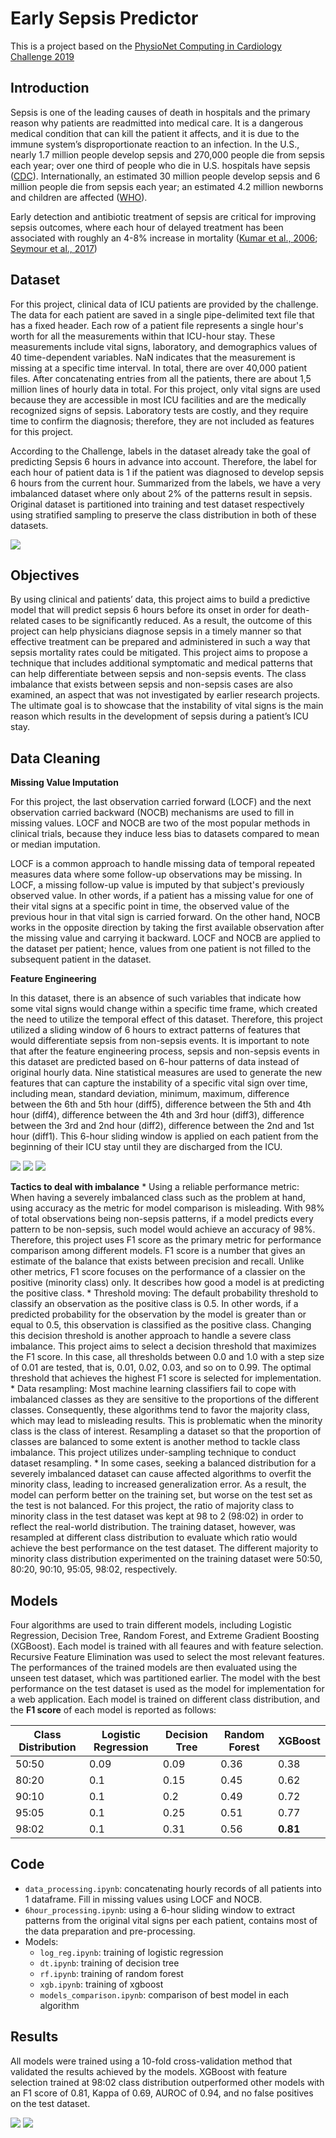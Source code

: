 # Early Sepsis Predictor
This is a project based on the [PhysioNet Computing in Cardiology Challenge 2019](https://physionet.org/content/challenge-2019/1.0.0/)

## Introduction
Sepsis is one of the leading causes of death in hospitals and the primary reason why patients are readmitted into medical care.
It is a dangerous medical condition that can kill the patient it affects, and it is due to the immune system’s disproportionate reaction to an infection.
In the U.S., nearly 1.7 million people develop sepsis and 270,000 people die from sepsis each year; over one third of people who die in U.S.
hospitals have sepsis ([CDC](https://www.cdc.gov/sepsis/datareports/index.html)). Internationally, an estimated 30 million people develop sepsis and 6 million people
die from sepsis each year; an estimated 4.2 million newborns and children are affected ([WHO](https://www.who.int/news-room/fact-sheets/detail/sepsis)).

Early detection and antibiotic treatment of sepsis are critical for improving sepsis outcomes, where each hour of delayed treatment has been associated
with roughly an 4-8% increase in mortality ([Kumar et al., 2006](https://www.ncbi.nlm.nih.gov/pubmed/16625125); [Seymour et al., 2017](https://www.ncbi.nlm.nih.gov/pubmed/28528569))

## Dataset
For this project, clinical data of ICU patients are provided by the challenge. The data for each patient are saved in a single pipe-delimited text file that
has a fixed header. Each row of a patient file represents a single hour's worth for all the measurements within that ICU-hour stay. These measurements include
vital signs, laboratory, and demographics values of 40 time-dependent variables. NaN indicates that the measurement is missing at a specific time interval.
In total, there are over 40,000 patient files. After concatenating entries from all the patients, there are about 1,5 million lines of hourly data in total.
For this project, only vital signs are used because they are accessible in most ICU facilities and are the medically recognized signs of sepsis.
Laboratory tests are costly, and they require time to confirm the diagnosis; therefore, they are not included as features for this project.

According to the Challenge, labels in the dataset already take the goal of predicting Sepsis 6 hours in advance into account. Therefore, the label for each hour
of patient data is 1 if the patient was diagnosed to develop sepsis 6 hours from the current hour. Summarized from the labels, we have a very imbalanced dataset
where only about 2% of the patterns result in sepsis. Original dataset is partitioned into training and test dataset respectively using stratified sampling to preserve
the class distribution in both of these datasets.

![](/images/imbalance.png)

## Objectives
By using clinical and patients’ data, this project aims to build a predictive model that will predict sepsis 6 hours before its onset in order for death-related
cases to be significantly reduced. As a result, the outcome of this project can help physicians diagnose sepsis in a timely manner so that effective treatment
can be prepared and administered in such a way that sepsis mortality rates could be mitigated. This project aims to propose a technique that includes additional
symptomatic and medical patterns that can help differentiate between sepsis and non-sepsis events. The class imbalance that exists between sepsis and non-sepsis
cases are also examined, an aspect that was not investigated by earlier research projects. The ultimate goal is to showcase that the instability of vital signs is
the main reason which results in the development of sepsis during a patient’s ICU stay.

## Data Cleaning

**Missing Value Imputation**

For this project, the last observation carried forward (LOCF) and the next observation carried backward (NOCB) mechanisms are used to fill in missing values.
LOCF and NOCB are two of the most popular methods in clinical trials, because they induce less bias to datasets compared to mean or median imputation.

LOCF is a common approach to handle missing data of temporal repeated measures data where some follow-up observations may be missing. In LOCF, a missing follow-up
value is imputed by that subject's previously observed value. In other words, if a patient has a missing value for one of their vital signs at a specific point
in time, the observed value of the previous hour in that vital sign is carried forward. On the other hand, NOCB works in the opposite direction by taking the first
available observation after the missing value and carrying it backward. LOCF and NOCB are applied to the dataset per patient; hence, values from one patient is
not filled to the subsequent patient in the dataset.

**Feature Engineering**

In this dataset, there is an absence of such variables that indicate how some vital signs would change within a specific time frame, which created the need
to utilize the temporal effect of this dataset. Therefore, this project utilized a sliding window of 6 hours to extract patterns of features that would differentiate
sepsis from non-sepsis events. It is important to note that after the feature engineering process, sepsis and non-sepsis events in this dataset are predicted
based on 6-hour patterns of data instead of original hourly data. Nine statistical measures are used to generate the new features that can capture the instability
of a specific vital sign over time, including mean, standard deviation, minimum, maximum, difference between the 6th and 5th hour (diff5), difference between the 5th
and 4th hour (diff4), difference between the 4th and 3rd hour (diff3), difference between the 3rd and 2nd hour (diff2), difference between the 2nd and 1st hour (diff1).
This 6-hour sliding window is applied on each patient from the beginning of their ICU stay until they are discharged from the ICU.

![](/images/sliding_window1.png)
![](/images/sliding_window2.png)
![](/images/sliding_window3.png)

**Tactics to deal with imbalance**
    * Using a reliable performance metric: When having a severely imbalanced class such as the problem at hand, using accuracy as the metric for model comparison is
    misleading. With 98% of total observations being non-sepsis patterns, if a model predicts every pattern to be non-sepsis, such model would achieve an accuracy
    of 98%. Therefore, this project uses F1 score as the primary metric for performance comparison among different models. F1 score is a number that gives an
    estimate of the balance that exists between precision and recall. Unlike other metrics, F1 score focuses on the performance of a classier on the
    positive (minority class) only. It describes how good a model is at predicting the positive class.
    * Threshold moving: The default probability threshold to classify an observation as the positive class is 0.5. In other words, if a predicted probability
    for the observation by the model is greater than or equal to 0.5, this observation is classified as the positive class. Changing this decision threshold
    is another approach to handle a severe class imbalance. This project aims to select a decision threshold that maximizes the F1 score.
    In this case, all thresholds between 0.0 and 1.0 with a step size of 0.01 are tested, that is, 0.01, 0.02, 0.03, and so on to 0.99.
    The optimal threshold that achieves the highest F1 score is selected for implementation.
    * Data resampling: Most machine learning classifiers fail to cope with imbalanced classes as they are sensitive to the proportions of the different classes.
    Consequently, these algorithms tend to favor the majority class, which may lead to misleading results. This is problematic when the minority class is the class
    of interest. Resampling a dataset so that the proportion of classes are balanced to some extent is another method to tackle class imbalance. This project utilizes
    under-sampling technique to conduct dataset resampling.
        * In some cases, seeking a balanced distribution for a severely imbalanced dataset can cause affected algorithms to overfit the minority class, leading to
        increased generalization error. As a result, the model can perform better on the training set, but worse on the test set as the test is not balanced.
        For this project, the ratio of majority class to minority class in the test dataset was kept at 98 to 2 (98:02) in order to reflect the real-world distribution.
        The training dataset, however, was resampled at different class distribution to evaluate which ratio would achieve the best performance on the test dataset.
        The different majority to minority class distribution experimented on the training dataset were 50:50, 80:20, 90:10, 95:05, 98:02, respectively.

## Models
Four algorithms are used to train different models, including Logistic Regression, Decision Tree, Random Forest, and Extreme Gradient Boosting (XGBoost). Each model is
trained with all feaures and with feature selection. Recursive Feature Elimination was used to select the most relevant features. The performances of the trained
models are then evaluated using the unseen test dataset, which was partitioned earlier. The model with the best performance on the test dataset is used as the model
for implementation for a web application. Each model is trained on different class distribution, and the **F1 score** of each model is reported as follows:

Class Distribution | Logistic Regression | Decision Tree | Random Forest | XGBoost
------------------ | ------------------- | ------------- | ------------- | -------
50:50 | 0.09 | 0.09 | 0.36 | 0.38
80:20 | 0.1 | 0.15 | 0.45 | 0.62
90:10 | 0.1 | 0.2 | 0.49 | 0.72
95:05 | 0.1 | 0.25 | 0.51 | 0.77
98:02 | 0.1 | 0.31 | 0.56 | **0.81**

## Code
* `data_processing.ipynb`: concatenating hourly records of all patients into 1 dataframe. Fill in missing values using LOCF and NOCB.
* `6hour_processing.ipynb`: using a 6-hour sliding window to extract patterns from the original vital signs per each patient, contains most of the data preparation and pre-processing.
* Models:
    * `log_reg.ipynb`: training of logistic regression
    * `dt.ipynb`: training of decision tree
    * `rf.ipynb`: training of random forest
    * `xgb.ipynb`: training of xgboost
    * `models_comparison.ipynb`: comparison of best model in each algorithm

## Results
All models were trained using a 10-fold cross-validation method that validated the results achieved by the models.
XGBoost with feature selection trained at 98:02 class distribution outperformed other models with an F1 score of 0.81, Kappa of 0.69,
AUROC of 0.94, and no false positives on the test dataset.

![](/images/f1_comparison.png)
![](/images/multiple_roc_curve.png)
